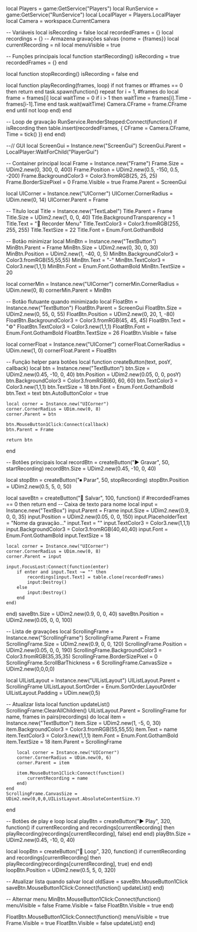 local Players = game:GetService("Players")
local RunService = game:GetService("RunService")
local LocalPlayer = Players.LocalPlayer
local Camera = workspace.CurrentCamera

-- Variáveis
local isRecording = false
local recordedFrames = {}
local recordings = {} -- Armazena gravações salvas {nome = {frames}}
local currentRecording = nil
local menuVisible = true

-- Funções principais
local function startRecording()
	isRecording = true
	recordedFrames = {}
end

local function stopRecording()
	isRecording = false
end

local function playRecording(frames, loop)
	if not frames or #frames == 0 then return end
	task.spawn(function()
		repeat
			for i = 1, #frames do
				local frame = frames[i]
				local waitTime = 0
				if i > 1 then
					waitTime = frames[i].Time - frames[i-1].Time
				end
				task.wait(waitTime)
				Camera.CFrame = frame.CFrame
			end
		until not loop
	end)
end

-- Loop de gravação
RunService.RenderStepped:Connect(function()
	if isRecording then
		table.insert(recordedFrames, {
			CFrame = Camera.CFrame,
			Time = tick()
		})
	end
end)

--// GUI
local ScreenGui = Instance.new("ScreenGui")
ScreenGui.Parent = LocalPlayer:WaitForChild("PlayerGui")

-- Container principal
local Frame = Instance.new("Frame")
Frame.Size = UDim2.new(0, 300, 0, 400)
Frame.Position = UDim2.new(0.5, -150, 0.5, -200)
Frame.BackgroundColor3 = Color3.fromRGB(25, 25, 25)
Frame.BorderSizePixel = 0
Frame.Visible = true
Frame.Parent = ScreenGui

local UICorner = Instance.new("UICorner")
UICorner.CornerRadius = UDim.new(0, 14)
UICorner.Parent = Frame

-- Título
local Title = Instance.new("TextLabel")
Title.Parent = Frame
Title.Size = UDim2.new(1, 0, 0, 40)
Title.BackgroundTransparency = 1
Title.Text = "🎥 Recorder Menu"
Title.TextColor3 = Color3.fromRGB(255, 255, 255)
Title.TextSize = 22
Title.Font = Enum.Font.GothamBold

-- Botão minimizar
local MinBtn = Instance.new("TextButton")
MinBtn.Parent = Frame
MinBtn.Size = UDim2.new(0, 30, 0, 30)
MinBtn.Position = UDim2.new(1, -40, 0, 5)
MinBtn.BackgroundColor3 = Color3.fromRGB(55,55,55)
MinBtn.Text = "-"
MinBtn.TextColor3 = Color3.new(1,1,1)
MinBtn.Font = Enum.Font.GothamBold
MinBtn.TextSize = 20

local cornerMin = Instance.new("UICorner")
cornerMin.CornerRadius = UDim.new(0, 8)
cornerMin.Parent = MinBtn

-- Botão flutuante quando minimizado
local FloatBtn = Instance.new("TextButton")
FloatBtn.Parent = ScreenGui
FloatBtn.Size = UDim2.new(0, 55, 0, 55)
FloatBtn.Position = UDim2.new(0, 20, 1, -80)
FloatBtn.BackgroundColor3 = Color3.fromRGB(45, 45, 45)
FloatBtn.Text = "⚙"
FloatBtn.TextColor3 = Color3.new(1,1,1)
FloatBtn.Font = Enum.Font.GothamBold
FloatBtn.TextSize = 26
FloatBtn.Visible = false

local cornerFloat = Instance.new("UICorner")
cornerFloat.CornerRadius = UDim.new(1, 0)
cornerFloat.Parent = FloatBtn

-- Função helper para botões
local function createButton(text, posY, callback)
	local btn = Instance.new("TextButton")
	btn.Size = UDim2.new(0.45, -10, 0, 40)
	btn.Position = UDim2.new(0.05, 0, 0, posY)
	btn.BackgroundColor3 = Color3.fromRGB(60, 60, 60)
	btn.TextColor3 = Color3.new(1,1,1)
	btn.TextSize = 18
	btn.Font = Enum.Font.GothamBold
	btn.Text = text
	btn.AutoButtonColor = true

	local corner = Instance.new("UICorner")
	corner.CornerRadius = UDim.new(0, 8)
	corner.Parent = btn

	btn.MouseButton1Click:Connect(callback)
	btn.Parent = Frame

	return btn
end

-- Botões principais
local recordBtn = createButton("▶ Gravar", 50, startRecording)
recordBtn.Size = UDim2.new(0.45, -10, 0, 40)

local stopBtn = createButton("⏹ Parar", 50, stopRecording)
stopBtn.Position = UDim2.new(0.5, 5, 0, 50)

local saveBtn = createButton("💾 Salvar", 100, function()
	if #recordedFrames == 0 then return end
	-- Caixa de texto para nome
	local input = Instance.new("TextBox")
	input.Parent = Frame
	input.Size = UDim2.new(0.9, 0, 0, 35)
	input.Position = UDim2.new(0.05, 0, 0, 150)
	input.PlaceholderText = "Nome da gravação..."
	input.Text = ""
	input.TextColor3 = Color3.new(1,1,1)
	input.BackgroundColor3 = Color3.fromRGB(40,40,40)
	input.Font = Enum.Font.GothamBold
	input.TextSize = 18

	local corner = Instance.new("UICorner")
	corner.CornerRadius = UDim.new(0, 8)
	corner.Parent = input

	input.FocusLost:Connect(function(enter)
		if enter and input.Text ~= "" then
			recordings[input.Text] = table.clone(recordedFrames)
			input:Destroy()
		else
			input:Destroy()
		end
	end)
end)
saveBtn.Size = UDim2.new(0.9, 0, 0, 40)
saveBtn.Position = UDim2.new(0.05, 0, 0, 100)

-- Lista de gravações
local ScrollingFrame = Instance.new("ScrollingFrame")
ScrollingFrame.Parent = Frame
ScrollingFrame.Size = UDim2.new(0.9, 0, 0, 120)
ScrollingFrame.Position = UDim2.new(0.05, 0, 0, 190)
ScrollingFrame.BackgroundColor3 = Color3.fromRGB(35,35,35)
ScrollingFrame.BorderSizePixel = 0
ScrollingFrame.ScrollBarThickness = 6
ScrollingFrame.CanvasSize = UDim2.new(0,0,0,0)

local UIListLayout = Instance.new("UIListLayout")
UIListLayout.Parent = ScrollingFrame
UIListLayout.SortOrder = Enum.SortOrder.LayoutOrder
UIListLayout.Padding = UDim.new(0,5)

-- Atualizar lista
local function updateList()
	ScrollingFrame:ClearAllChildren()
	UIListLayout.Parent = ScrollingFrame
	for name, frames in pairs(recordings) do
		local item = Instance.new("TextButton")
		item.Size = UDim2.new(1, -5, 0, 30)
		item.BackgroundColor3 = Color3.fromRGB(55,55,55)
		item.Text = name
		item.TextColor3 = Color3.new(1,1,1)
		item.Font = Enum.Font.GothamBold
		item.TextSize = 18
		item.Parent = ScrollingFrame

		local corner = Instance.new("UICorner")
		corner.CornerRadius = UDim.new(0, 6)
		corner.Parent = item

		item.MouseButton1Click:Connect(function()
			currentRecording = name
		end)
	end
	ScrollingFrame.CanvasSize = UDim2.new(0,0,0,UIListLayout.AbsoluteContentSize.Y)
end

-- Botões de play e loop
local playBtn = createButton("▶ Play", 320, function()
	if currentRecording and recordings[currentRecording] then
		playRecording(recordings[currentRecording], false)
	end
end)
playBtn.Size = UDim2.new(0.45, -10, 0, 40)

local loopBtn = createButton("🔄 Loop", 320, function()
	if currentRecording and recordings[currentRecording] then
		playRecording(recordings[currentRecording], true)
	end
end)
loopBtn.Position = UDim2.new(0.5, 5, 0, 320)

-- Atualizar lista quando salvar
local oldSave = saveBtn.MouseButton1Click
saveBtn.MouseButton1Click:Connect(function()
	updateList()
end)

-- Alternar menu
MinBtn.MouseButton1Click:Connect(function()
	menuVisible = false
	Frame.Visible = false
	FloatBtn.Visible = true
end)

FloatBtn.MouseButton1Click:Connect(function()
	menuVisible = true
	Frame.Visible = true
	FloatBtn.Visible = false
	updateList()
end)
